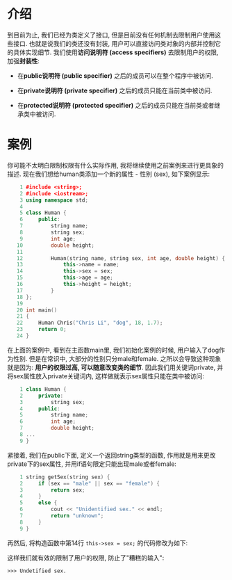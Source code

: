 # 介绍

到目前为止, 我们已经为类定义了接口, 但是目前没有任何机制去限制用户使用这些接口. 也就是说我们的类还没有封装, 用户可以直接访问类对象的内部并控制它的具体实现细节. 我们使用**访问说明符 (access specifiers)** 去限制用户的权限, 加强**封装性**:

* 在**public说明符 (public specifier)** 之后的成员可以在整个程序中被访问.

* 在**private说明符 (private specifier)** 之后的成员只能在当前类中被访问.

* 在**protected说明符 (protected specifier)** 之后的成员只能在当前类或者继承类中被访问.

# 案例

你可能不太明白限制权限有什么实际作用, 我将继续使用之前案例来进行更具象的描述. 现在我们想给human类添加一个新的属性 - 性别 (sex), 如下案例显示:

```cpp
    1 #include <string>;
    2 #include <iostream>;
    3 using namespace std;
    4 
    5 class Human {
    6     public:
    7         string name;
    8         string sex;
    9         int age;
   10         double height;
   11 
   12         Human(string name, string sex, int age, double height) {
   13             this->name = name;
   14             this->sex = sex;
   15             this->age = age;
   16             this->height = height;
   17         }
   18 };
   19 
   20 int main()
   21 {
   22     Human Chris("Chris Li", "dog", 18, 1.7);
   23     return 0;
   24 }
```

在上面的案例中, 看到在主函数main里, 我们初始化案例的时候, 用户输入了dog作为性别. 但是在常识中, 大部分的性别只分male和female. 之所以会导致这种现象就是因为: **用户的权限过高, 可以随意改变类的细节**. 因此我们用关键词private, 并将sex属性放入private关键词内, 这样做就表示sex属性只能在类中被访问:

```cpp
    1 class Human {
    2     private:
    3         string sex;
    4     public:
    5         string name;
    6         int age;
    7         double height;
    8 ...
    9 }
```

紧接着, 我们在public下面, 定义一个返回string类型的函数, 作用就是用来更改private下的sex属性, 并用if语句限定只能出现male或者female:

```cpp
    1 string getSex(string sex) {
    2     if (sex == "male" || sex == "female") {
    3         return sex;
    4     }
    5     else {
    6         cout << "Unidentified sex." << endl;
    7         return "unknown";
    8     }
    9 }
```

再然后, 将构造函数中第14行 `this->sex = sex;` 的代码修改为如下:

这样我们就有效的限制了用户的权限, 防止了"糟糕的输入":

```
>>> Undetified sex.
```
